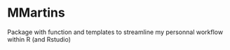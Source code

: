 # MMartins
Package with function and templates to streamline my personnal workflow within R (and Rstudio)
